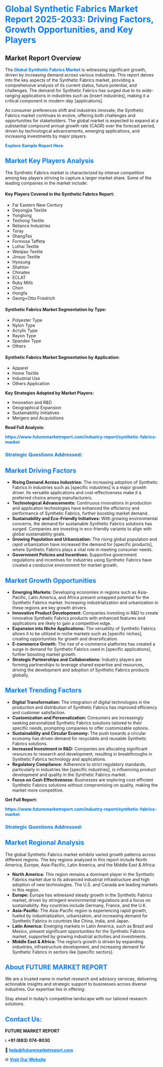 <h1 style="color: #007BFF;">Global Synthetic Fabrics Market Report 2025-2033: Driving Factors, Growth Opportunities, and Key Players</h1>

<section id="overview">
<h2>Market Report Overview</h2>
<p>The <a href="https://www.futuremarketreport.com/industry-report/synthetic-fabrics-market" style="color: #007BFF; text-decoration: none;"><strong>Global Synthetic Fabrics Market</strong></a> is witnessing significant growth, driven by increasing demand across various industries. This report delves into the key aspects of the Synthetic Fabrics market, providing a comprehensive analysis of its current status, future potential, and challenges. The demand for Synthetic Fabrics has surged due to its wide-ranging applications in industries such as [insert industries], making it a critical component in modern-day [applications].</p>
<p>As consumer preferences shift and industries innovate, the Synthetic Fabrics market continues to evolve, offering both challenges and opportunities for stakeholders. The global market is expected to expand at a substantial compound annual growth rate (CAGR) over the forecast period, driven by technological advancements, emerging applications, and increasing investments by major players.</p>
</section>

<section id="overview">
<p><a href="https://www.futuremarketreport.com/request-sample/reportId=26517" style="color: #007BFF; text-decoration: none;"><strong>Explore Sample Report Here</strong></a></p>
</section>

<section id="key-players">
<h2 style="color: #007BFF;">Market Key Players Analysis</h2>
<p>The Synthetic Fabrics market is characterized by intense competition among key players striving to capture a larger market share. Some of the leading companies in the market include:</p>
<h4>Key Players Covered in the Synthetic Fabrics Report:</h4>
<ul><li>Far Eastern New Century</li><li>Deyongjia Textile</li><li>Yongtong</li><li>Texhong Textile</li><li>Reliance Industries</li><li>Toray</li><li>ShangTex</li><li>Formosa Taffeta</li><li>Luthai Textile</li><li>Weiqiao Textile</li><li>Jinsuo Textile</li><li>Hyosung</li><li>Shahlon</li><li>Chinatex</li><li>ECLAT</li><li>Ruby Mills</li><li>Chori</li><li>Hongfa</li><li>Georg+Otto Friedrich</li></ul>
<h4>Synthetic Fabrics Market Segmentation by Type:</h4>
<ul><li>Polyester Type</li><li>Nylon Type</li><li>Acrylic Type</li><li>Rayon Type</li><li>Spandex Type</li><li>Others</li></ul>

<h4>Synthetic Fabrics Market Segmentation by Application:</h4>
<ul><li>Apparel</li><li>Home Textile</li><li>Industrial Use</li><li>Others Application</li></ul>
<p><strong>Key Strategies Adopted by Market Players:</strong></p>
<ul>
<li>Innovation and R&D</li>
<li>Geographical Expansion</li>
<li>Sustainability Initiatives</li>
<li>Mergers and Acquisitions</li>
</ul>
</section>

<section>
<p><strong>Read Full Analysis: </strong></p><a href="https://www.futuremarketreport.com/industry-report/synthetic-fabrics-market" style="color: #007BFF; text-decoration: none;"><strong>https://www.futuremarketreport.com/industry-report/synthetic-fabrics-market</strong></a>
<h3 style="color: #007BFF;">Strategic Questions Addressed:</h3>
</section>

<section id="driving-factors">
<h2 style="color: #007BFF;">Market Driving Factors</h2>
<ul>
<li><strong>Rising Demand Across Industries:</strong> The increasing adoption of Synthetic Fabrics in industries such as [specific industries] is a major growth driver. Its versatile applications and cost-effectiveness make it a preferred choice among manufacturers.</li>
<li><strong>Technological Advancements:</strong> Continuous innovations in production and application technologies have enhanced the efficiency and performance of Synthetic Fabrics, further boosting market demand.</li>
<li><strong>Sustainability and Eco-Friendly Initiatives:</strong> With growing environmental concerns, the demand for sustainable Synthetic Fabrics solutions has surged. Companies are investing in eco-friendly variants to align with global sustainability goals.</li>
<li><strong>Growing Population and Urbanization:</strong> The rising global population and rapid urbanization have increased the demand for [specific products], where Synthetic Fabrics plays a vital role in meeting consumer needs.</li>
<li><strong>Government Policies and Incentives:</strong> Supportive government regulations and incentives for industries using Synthetic Fabrics have created a conducive environment for market growth.</li>
</ul>
</section>

<section id="growth-opportunities">
<h2 style="color: #007BFF;">Market Growth Opportunities</h2>
<ul>
<li><strong>Emerging Markets:</strong> Developing economies in regions such as Asia-Pacific, Latin America, and Africa present untapped potential for the Synthetic Fabrics market. Increasing industrialization and urbanization in these regions are key growth drivers.</li>
<li><strong>Innovative Product Development:</strong> Companies investing in R&D to create innovative Synthetic Fabrics products with enhanced features and applications are likely to gain a competitive edge.</li>
<li><strong>Expansion into Niche Applications:</strong> The versatility of Synthetic Fabrics allows it to be utilized in niche markets such as [specific niches], creating opportunities for growth and diversification.</li>
<li><strong>E-commerce Growth:</strong> The rise of e-commerce platforms has created a surge in demand for Synthetic Fabrics used in [specific applications], further boosting market growth.</li>
<li><strong>Strategic Partnerships and Collaborations:</strong> Industry players are forming partnerships to leverage shared expertise and resources, driving the development and adoption of Synthetic Fabrics products globally.</li>
</ul>
</section>

<section id="trending-factors">
<h2 style="color: #007BFF;">Market Trending Factors</h2>
<ul>
<li><strong>Digital Transformation:</strong> The integration of digital technologies in the production and distribution of Synthetic Fabrics has improved efficiency and customer satisfaction.</li>
<li><strong>Customization and Personalization:</strong> Consumers are increasingly seeking personalized Synthetic Fabrics solutions tailored to their specific needs, prompting companies to offer customizable options.</li>
<li><strong>Sustainability and Circular Economy:</strong> The push towards a circular economy has driven demand for recyclable and reusable Synthetic Fabrics solutions.</li>
<li><strong>Increased Investment in R&D:</strong> Companies are allocating significant resources to research and development, resulting in breakthroughs in Synthetic Fabrics technology and applications.</li>
<li><strong>Regulatory Compliance:</strong> Adherence to strict regulatory standards, particularly in industries like [specific industries], is influencing product development and quality in the Synthetic Fabrics market.</li>
<li><strong>Focus on Cost-Effectiveness:</strong> Businesses are exploring cost-efficient Synthetic Fabrics solutions without compromising on quality, making the market more competitive.</li>
</ul>
</section>

<section>
<p><strong>Get Full Report: </strong></p><a href="https://www.futuremarketreport.com/industry-report/synthetic-fabrics-market" style="color: #007BFF; text-decoration: none;"><strong>https://www.futuremarketreport.com/industry-report/synthetic-fabrics-market</strong></a>
<h3 style="color: #007BFF;">Strategic Questions Addressed:</h3>
</section>


<section id="regional-analysis">
<h2 style="color: #007BFF;">Market Regional Analysis</h2>
<p>The global Synthetic Fabrics market exhibits varied growth patterns across different regions. The key regions analyzed in this report include North America, Europe, Asia-Pacific, Latin America, and the Middle East & Africa:</p>
<ul>
<li><strong>North America:</strong> This region remains a dominant player in the Synthetic Fabrics market due to its advanced industrial infrastructure and high adoption of new technologies. The U.S. and Canada are leading markets in this region.</li>
<li><strong>Europe:</strong> Europe has witnessed steady growth in the Synthetic Fabrics market, driven by stringent environmental regulations and a focus on sustainability. Key countries include Germany, France, and the U.K.</li>
<li><strong>Asia-Pacific:</strong> The Asia-Pacific region is experiencing rapid growth, fueled by industrialization, urbanization, and increasing demand for Synthetic Fabrics in countries like China, India, and Japan.</li>
<li><strong>Latin America:</strong> Emerging markets in Latin America, such as Brazil and Mexico, present significant opportunities for the Synthetic Fabrics market, supported by growing industrial activities and investments.</li>
<li><strong>Middle East & Africa:</strong> The region’s growth is driven by expanding industries, infrastructure development, and increasing demand for Synthetic Fabrics in sectors like [specific sectors].</li>
</ul>
</section>

<footer>
<h2 style="color: #007BFF;">About FUTURE MARKET REPORT</h2>
<p>We are a trusted name in market research and advisory services, delivering actionable insights and strategic support to businesses across diverse industries. Our expertise lies in offering:</p>

<p>Stay ahead in today’s competitive landscape with our tailored research solutions.</p>

<h2 style="color: #007BFF;">Contact Us:</h2>
<p><strong>FUTURE MARKET REPORT</strong></p>
<p>📞 <strong>+91 (883) 074-8030</strong></p>
<p>📧 <strong><a href="mailto:help@futuremarketreport.com" style="color: #007BFF;">help@futuremarketreport.com</a></strong></p>
<p>🌐 <strong><a href="https://www.futuremarketreport.com/" style="color: #007BFF;">Visit Our Website</a></strong></p>
</footer>